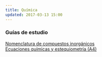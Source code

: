 ```yaml
---
title: Química
updated: 2017-03-13 15:00
---
```


### Guías de estudio

<i class="fa fa-file-pdf-o" aria-hidden="true"></i>  [Nomenclatura de compuestos inorgánicos](../docs/itel/2017/quimica/nomenclaturaInorganica.pdf)<br />
<i class="fa fa-file-pdf-o" aria-hidden="true"></i>  [Ecuaciones químicas y estequiometría (A4)](../docs/itel/2017/quimica/quimica_guia_1_a4.pdf)<br />
<!--<i class="fa fa-file-pdf-o" aria-hidden="true"></i>  [Ecuaciones químicas y estequiometría (Oficio)](../docs/itel/2017/quimica/quimica_guia_1_oficio_2x1.pdf)<br />-->